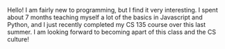 Hello! I am fairly new to programming, but I find it very interesting. 
I spent about 7 months teaching myself a lot of the basics in Javascript
and Python, and I just recently completed my CS 135 course over this last summer.
I am looking forward to becoming apart of this class and the CS culture!
